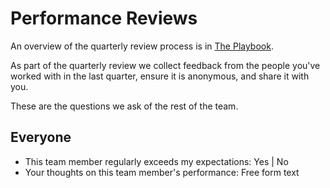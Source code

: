 # Performance Reviews

An overview of the quarterly review process is in [The
Playbook][playbook-reviews].

As part of the quarterly review we collect feedback from the people you've
worked with in the last quarter, ensure it is anonymous, and share it with you.

These are the questions we ask of the rest of the team.

## Everyone

* This team member regularly exceeds my expectations: Yes | No
* Your thoughts on this team member's performance: Free form text

[playbook-reviews]:http://playbook.thoughtbot.com/#quarterly-reviews
